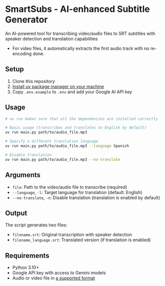 # SmartSubs - AI-enhanced Subtitle Generator

An AI-powered tool for transcribing video/audio files to SRT subtitles with speaker detection and translation capabilities
- For video files, it automatically extracts the first audio track with no re-encoding done.
## Setup

1. Clone this repository
2. [Install uv package manager on your machine](https://docs.astral.sh/uv/getting-started/installation/)
3. Copy `.env.example` to `.env` and add your Google AI API key

## Usage

```bash
# uv run makes sure that all the dependencies are installed correctly

# Basic usage (transcribes and translates to English by default)
uv run main.py path/to/audio_file.mp3

# Specify a different translation language
uv run main.py path/to/audio_file.mp3 --language Spanish

# Disable translation
uv run main.py path/to/audio_file.mp3 --no-translate
```

## Arguments

- `file`: Path to the video/audio file to transcribe (required)
- `--language`, `-l`: Target language for translation (default: English)
- `--no-translate`, `-n`: Disable translation (translation is enabled by default)

## Output

The script generates two files:
- `filename.srt`: Original transcription with speaker detection
- `filename_language.srt`: Translated version (if translation is enabled)

## Requirements

- Python 3.10+
- Google API key with access to Gemini models
- Audio or video file in [a supported format](https://cloud.google.com/vertex-ai/generative-ai/docs/multimodal/audio-understanding) 
